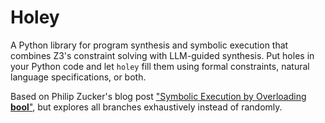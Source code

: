 # Holey

A Python library for program synthesis and symbolic execution that combines Z3's constraint solving with LLM-guided synthesis. Put holes in your Python code and let `holey` fill them using formal constraints, natural language specifications, or both.

Based on Philip Zucker's blog post ["Symbolic Execution by Overloading __bool__"](https://www.philipzucker.com/overload_bool/),
but explores all branches exhaustively instead of randomly.
